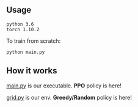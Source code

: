 
## Usage
```
python 3.6
torch 1.10.2
```

To train from scratch:
```
python main.py
```



## How it works

[main.py](main.py) is our executable. **PPO** policy is here! 

[grid.py](main.py) is our env. **Greedy/Random** policy is here! 


